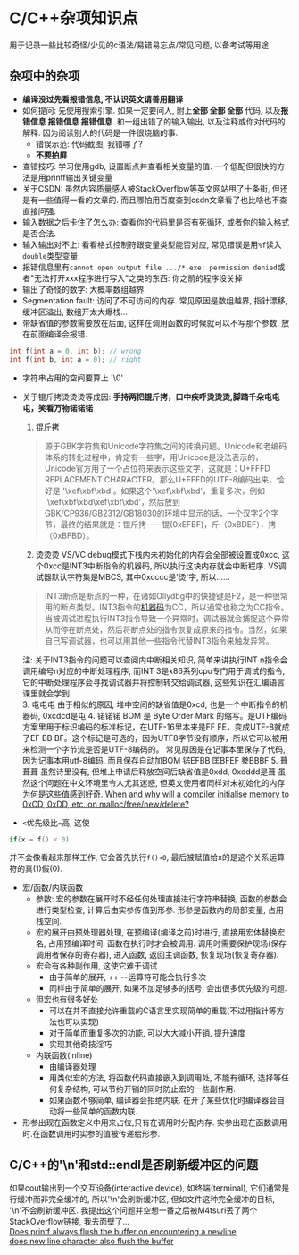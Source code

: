 # C/C++杂项知识点

用于记录一些比较奇怪/少见的c语法/易错易忘点/常见问题, 以备考试等用途 
## 杂项中的杂项
- **编译没过先看报错信息, 不认识英文请善用翻译** 
- 如何提问: 先使用搜索引擎. 如果一定要问人, 附上**全部 全部 全部** 代码, 以及**报错信息 报错信息 报错信息**. 和一组出错了的输入输出, 以及注释或你对代码的解释. 因为阅读别人的代码是一件很烧脑的事.
	- 错误示范: 代码截图, 我错哪了?
	- **不要拍屏**
- 查错技巧: 学习使用gdb, 设置断点并查看相关变量的值. 一个低配但很快的方法是用printf输出关键变量
- 关于CSDN: 虽然内容质量感人被StackOverflow等英文网站甩了十条街, 但还是有一些值得一看的文章的. 而且哪怕用百度查到csdn文章看了也比啥也不查直接问强. 
- 输入数据之后卡住了怎么办: 查看你的代码里是否有死循环, 或者你的输入格式是否合法.  
- 输入输出对不上: 看看格式控制符跟变量类型能否对应, 常见错误是用`%f`读入`double`类型变量. 
- 报错信息里有`cannot open output file .../*.exe: permission denied`或者"无法打开xxx程序进行写入"之类的东西: 你之前的程序没关掉
- 输出了奇怪的数字: 大概率数组越界
- Segmentation fault: 访问了不可访问的内存. 常见原因是数组越界, 指针漂移, 缓冲区溢出, 数组开太大爆栈...
- 带缺省值的参数需要放在后面, 这样在调用函数的时候就可以不写那个参数.
放在前面编译会报错.

```c
int f(int a = 0, int b); // wrong
int f(int b, int a = 0); // right
```

- 字符串占用的空间要算上  '\\0' 
- 关于锟斤拷烫烫烫等成因:
   **手持两把锟斤拷，口中疾呼烫烫烫,脚踏千朵屯屯屯，笑看万物锘锘锘** 
   1. 锟斤拷
    >源于GBK字符集和Unicode字符集之间的转换问题。Unicode和老编码体系的转化过程中，肯定有一些字，用Unicode是没法表示的，Unicode官方用了一个占位符来表示这些文字，这就是：U+FFFD REPLACEMENT CHARACTER。那么U+FFFD的UTF-8编码出来，恰好是 '\xef\xbf\xbd'。如果这个'\xef\xbf\xbd'，重复多次，例如 '\xef\xbf\xbd\xef\xbf\xbd'，然后放到GBK/CP936/GB2312/GB18030的环境中显示的话，一个汉字2个字节，最终的结果就是：锟斤拷——锟(0xEFBF)，斤（0xBDEF），拷（0xBFBD）。 
   2. 烫烫烫 
    VS/VC debug模式下栈内未初始化的内存会全部被设置成0xcc, 这个0xcc是INT3中断指令的机器码, 所以执行这块内存就会中断程序. 
    VS调试器默认字符集是MBCS, 其中0xcccc是'烫'字, 所以...... 
   > INT3断点是断点的一种，在诸如Ollydbg中的快捷键是F2，是一种很常用的断点类型。INT3指令的[机器码](https://baike.baidu.com/item/%E6%9C%BA%E5%99%A8%E7%A0%81?fromModule=lemma_inlink)为CC，所以通常也称之为CC指令。当被调试进程执行INT3指令导致一个异常时，调试器就会捕捉这个异常从而停在断点处，然后将断点处的指令恢复成原来的指令。当然，如果自己写调试器，也可以用其他一些指令代替INT3指令来触发异常。 
   
   注: 关于INT3指令的问题可以查阅内中断相关知识, 简单来讲执行INT n指令会调用编号n对应的中断处理程序, 而INT 3是x86系列cpu专门用于调试的指令, 它的中断处理程序会寻找调试器并将控制转交给调试器, 这些知识在汇编语言课里就会学到.   
  3. 屯屯屯
   由于相似的原因, 堆中空间的缺省值是0xcd, 也是一个中断指令的机器码, 0xcdcd是屯 
  4. 锘锘锘
   BOM 是 Byte Order Mark 的缩写。是UTF编码方案里用于标识编码的标准标记，在UTF-16里本来是FF FE，变成UTF-8就成了EF BB BF。这个标记是可选的，因为UTF8字节没有顺序，所以它可以被用来检测一个字节流是否是UTF-8编码的。 
   常见原因是在记事本里保存了代码, 因为记事本用utf-8编码, 而且保存自动加BOM 
    锘EFBB
    匡BFEF
    豢BBBF
  5. 葺葺葺
	虽然诗里没有, 但堆上申请后释放空间后缺省值是0xdd, 0xdddd是葺 
虽然这个问题在中文环境里令人尤其迷惑, 但英文使用者同样对未初始化的内存为何是这些值感到好奇. 
[When and why will a compiler initialise memory to 0xCD, 0xDD, etc. on malloc/free/new/delete?](https://stackoverflow.com/questions/370195/when-and-why-will-a-compiler-initialise-memory-to-0xcd-0xdd-etc-on-malloc-fre)

-  `<`优先级比`=`高, 这使
```c
if(x = f() < 0)
```
并不会像看起来那样工作, 它会首先执行`f()<0`, 最后被赋值给x的是这个关系运算符的真(1)假(0). 


- 宏/函数/内联函数
	- 参数: 宏的参数在展开时不经任何处理直接进行字符串替换, 函数的参数会进行类型检查, 计算后由实参传值到形参. 形参是函数内的局部变量, 占用栈空间. 
	- 宏的展开由预处理器处理, 在预编译(编译之前)时进行, 直接用宏体替换宏名, 占用预编译时间. 函数在执行时才会被调用. 调用时需要保护现场(保存调用者保存的寄存器), 进入函数, 返回主调函数, 恢复现场(恢复寄存器). 
	- 宏会有各种副作用, 这使它难于调试
		- 由于简单的展开, ++ --运算符可能会执行多次
		- 同样由于简单的展开, 如果不加足够多的括号, 会出很多优先级的问题. 
	- 但宏也有很多好处
		- 可以在并不直接允许重载的C语言里实现简单的重载(不过用指针等方法也可以实现)
		- 对于简单而重复多次的功能, 可以大大减小开销, 提升速度
		- 实现其他奇技淫巧
	- 内联函数(inline)
		- 由编译器处理
		- 用类似宏的方法, 将函数代码直接嵌入到调用处, 不能有循环, 选择等任何复杂结构, 可以节约开销的同时防止宏的一些副作用.
		- 如果函数不够简单, 编译器会拒绝内联. 在开了某些优化时编译器会自动将一些简单的函数内联.
- 形参出现在函数定义中用来占位,只有在调用时分配内存. 实参出现在函数调用时.在函数调用时实参的值被传递给形参.


## C/C++的'\\n'和std::endl是否刷新缓冲区的问题
如果cout输出到一个交互设备(interactive device), 如终端(terminal), 它们通常是行缓冲而非完全缓冲的, 所以'\\n'会刷新缓冲区, 但如文件这种完全缓冲的目标, '\\n'不会刷新缓冲区. 
我提出这个问题并空想一番之后被M4tsuri丢了两个StackOverflow链接, 我去面壁了...  
[Does printf always flush the buffer on encountering a newline](https://stackoverflow.com/questions/5229096/does-printf-always-flush-the-buffer-on-encountering-a-newline)  
[does new line character also flush the buffer](https://stackoverflow.com/questions/42430701/does-new-line-character-also-flush-the-buffer)

